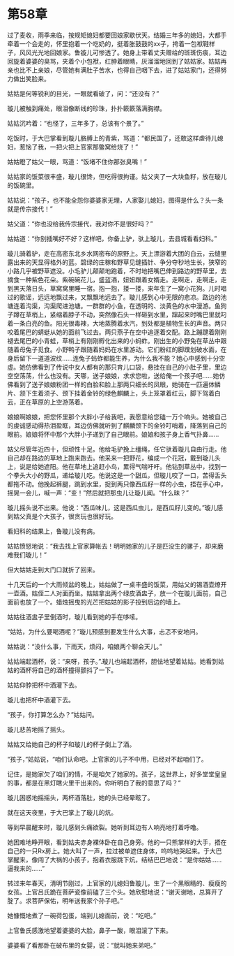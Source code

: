 # 第58章

过了麦收，雨季来临，按规矩媳妇都要回娘家歇伏天。结婚三年多的媳妇，大都手牵着一个会走的，怀里抱着一个吃奶的，挺着胀鼓鼓的xx子，挎着一包袱鞋样子，风风光光地回娘家。鲁镟儿可惨透了。她身上带着丈夫赠给的斑斑伤痕，耳边回旋着婆婆的臭骂，夹着个小包袱，红肿着眼睛，灰溜溜地回到了姑姑家。姑姑再亲也比不上亲娘，尽管她有满肚子苦水，也得自己咽下去，进了姑姑家门，还得努力做出笑脸来。

姑姑是何等锐利的目光，一眼就看破了，问：“还没有？”

璇儿被触到痛处，眼泪像断线的珍珠，扑扑簌簌落满胸襟。

姑姑沉吟着：“也怪了，三年多了，总该有个景了。”

吃饭时，于大巴掌看到璇儿胳膊上的青紫，骂道：“都民国了，还敢这样虐待儿媳妇，惹恼了我，一把火把上官家那鳖窝给烧了！”

姑姑瞪了姑父一眼，骂道：“饭堵不住你那张臭嘴！”

姑姑家的饭菜很丰盛，璇儿很馋，但吃得很拘谨。姑父夹了一大块鱼籽，放在璇儿的饭碗里。

姑姑说：“孩子，也不能全怨你婆婆家无理，人家娶儿媳妇，图得是什么？头一条就是传宗接代！”

姑父道：“你也没给我传宗接代，我对你不是很好吗？”

姑姑道：“你别插嘴好不好？这样吧，你备上驴，驮上璇儿，去县城看看妇科。”

璇儿骑着驴，走在高密东北乡水网密布的原野上。天上漂游着大团的白云，云缝里露出来的天显得格外的蓝。碧绿的庄稼和野草见缝插针、争分夺秒地生长，狭窄的小路几乎被野草遮没。小毛驴儿颠颠地跑着，不时地把嘴巴伸到路边的野草里，去摘食一种紫色花朵。紫碗碗花儿，盛蓝酒，妞妞跟着女婿走。走啊走，走啊走，走到黑天落日头，草窝窝里睡一宿。抱一抱，搂一搂，来年生了一窝小花狗。儿时唱过的歌谣，远远地飘过来，又飘飘地远去了。璇儿感到心中无限的悲凉。路边的池塘连着沟渠，沟渠爬进池塘。一群群的小鱼，在透明的、淡黄色的水中漫游。鱼狗子蹲在草梢上，紧缩着脖子不动，突然像石头一样砸到水里，蹿起来时嘴巴里就叼着一条白亮的鱼。阳光很毒辣，大地蒸腾着水汽，到处都是植物生长的声音。两只咬着尾巴的蜻蜓从她的面前飞过去。两只燕子在空中追逐着交配。路上蹦踺着刚刚褪去尾巴的小青蛙，草梢上有刚刚孵化出来的小蚂蚱。刚出生的小野兔在草丛中跟随着母兔子觅食。小野鸭子跟随着妈妈在水里游动。它们粉红的脚蹼划破水面，在身后留下一道道波纹……连兔子蚂蚱都能生养，为什么我不能？她心中感到十分空虚。她仿佛看到了传说中女人都有的那只育儿口袋，悬挂在自己的小肚子里，里边空空荡荡，什么也没有。天哪，送子娘娘，求求您啦，送给俺一个孩子吧……她仿佛看到了送子娘娘粉团一样的白脸和脸上那两只细长的凤眼，她骑在一匹遍体鳞片、颔下生着须子、颈下挂着金铃的绿色麒麟上，头上笼罩着红云，脚下驾着白云，正在草原的上空游荡着。

娘娘啊娘娘，把您怀里那个大胖小子给我吧，我愿意给您磕一万个响头。她被自己的虔诚感动得热泪盈眶，耳边仿佛就听到了麒麟颈下的金铃叮哨着，降落到自己的眼前。娘娘将怀中那个大胖小子递到了自己眼前。娘娘和孩子身上香气扑鼻……

姑父尽管年近四十，但顽性十足。他给毛驴挽上缰绳，任它驮着璇儿自由行走。他自己却在路边的草地上跑来跑去。他采来一把野花，编成一个花冠，戴到璇儿头上，说是给她遮阳。他在草地上追赶小鸟，累得气喘吁吁。他钻到草丛中，找到一个拳头大小的野瓜，递给璇儿吃。他说这是一个甜瓜，但璇儿咬了一口，苦得舌头都拖不动。他挽起裤腿，跳到水里，捉到两只像西瓜籽一样的小虫，捂在手心中，摇晃一会儿，喊一声：“变！”然后就把那虫儿让璇儿闻。“什么昧？”

璇儿摇头说不出来。他说：“西瓜味儿，这是西瓜虫儿，是西瓜籽儿变的。”璇儿感到姑父真是个大孩子，很贪玩也很好玩。

看妇科的结果上，鲁璇儿没有病。

姑姑愤怒地说：“我去找上官家算帐去！明明她家的儿子是匹没生的骡子，却来磨难我们璇儿！”

但大姑姑走到大门口就折了回来。

十几天后的一个大雨倾盆的晚上，姑姑做了一桌丰盛的饭菜，用姑父的锡酒壶燎开一壶酒。姑侄二人对面而坐。姑姑拿出两个绿皮酒盅子，放一个在璇儿面前，自己面前也放了一个。蜡烛摇曳的光芒把姑姑的影子投到后边的墙上。

姑姑往酒盅子里倒酒时，璇儿看到她的手在哆嗦。

“姑姑，为什么要喝酒呢？”璇儿预感到要发生什么大事，忐忑不安地问。

姑姑说：“没什么事，下雨天，烦闷，咱娘两个聊会天儿。”

姑姑端起酒杯，说：“来呀，孩子。”.璇儿也端起酒杯，胆怯地望着姑姑。她看到姑姑的酒杯将自己的酒杯撞得颤抖了一下。

姑姑仰脖把杯中酒灌下去。

璇儿也把杯中酒灌下去。

“孩子，你打算怎么办？”姑姑问。

璇儿悲苦地摇了摇头。

姑姑又给她自己的杯子和璇儿的杯子倒上了酒。

“孩子，”姑姑说，“咱们认命吧。上官家的儿子不中用，已经对不起咱们了。

记住，是她家欠了咱们的情，不是咱欠了她家的。孩子，这世界上，好多堂堂皇皇的事，都是在黑灯瞎火里干出来的。你听明白了我的意思了吗？“

璇儿困惑地摇摇头，两杯酒落肚，她的头已经晕眩了。

就在这天夜里，于大巴掌上了璇儿的炕。

等到早晨醒来时，璇儿感到头痛欲裂。她听到耳边有人响亮地打着呼噜。

她困难地睁开眼，看到姑夫赤身裸体卧在自己身旁。他的一只熊掌样的大手，捂在自己的一只Rx房上。她大叫了一声，拉过被单遮住身体，呜呜地哭起来。于大巴掌醒来，像闯了大祸的小孩子，抱着衣服跳下炕，结结巴巴地说：“是你姑姑……逼我来的……”

转过来年春天，清明节刚过，上官家的儿媳妇鲁璇儿，生了一个黑眼睛的、瘦瘦的女孩。上官吕氏跪在菩萨瓷像前磕了三个头。她欣慰地说：“谢天谢地，总算开了腚了。求菩萨保佑，明年送我家个孙子吧。”

她慷慨地煮了一碗荷包蛋，端到儿媳面前，说：“吃吧。”

上官鲁氏感激地望着婆婆的大脸，鼻子一酸，眼泪滚了下来。

婆婆看了看那卧在破布里的女婴，说：“就叫她来弟吧。”
